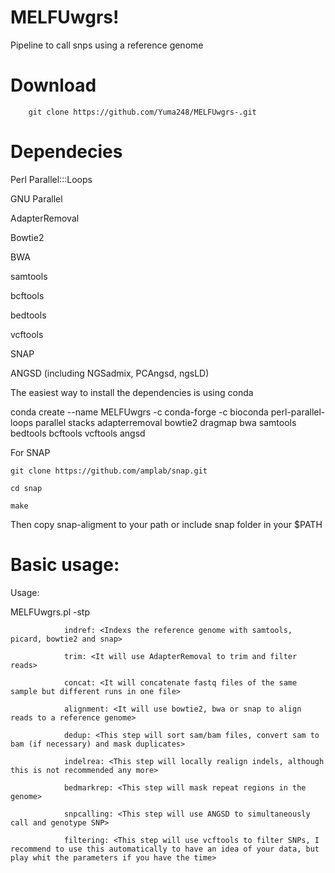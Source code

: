 # MELFUwgrs!
Pipeline to call snps using a reference genome

# Download
        git clone https://github.com/Yuma248/MELFUwgrs-.git
  
# Dependecies 

Perl Parallel:::Loops

GNU Parallel

AdapterRemoval

Bowtie2

BWA

samtools

bcftools

bedtools

vcftools

SNAP

ANGSD (including NGSadmix, PCAngsd, ngsLD)

The easiest way to install the dependencies is using conda 

conda create --name MELFUwgrs -c conda-forge -c bioconda perl-parallel-loops parallel stacks adapterremoval bowtie2 dragmap bwa samtools bedtools bcftools vcftools angsd

For SNAP 

    git clone https://github.com/amplab/snap.git 

    cd snap 

    make  

Then copy snap-aligment to your path or include snap folder in your $PATH 




# Basic usage:


Usage:

MELFUwgrs.pl 
        -stp <You need at least determine what steps you want to run>
        
                indref: <Indexs the reference genome with samtools, picard, bowtie2 and snap> 
                
                trim: <It will use AdapterRemoval to trim and filter reads> 
                
                concat: <It will concatenate fastq files of the same sample but different runs in one file> 
                
                alignment: <It will use bowtie2, bwa or snap to align reads to a reference genome> 
                
                dedup: <This step will sort sam/bam files, convert sam to bam (if necessary) and mask duplicates> 
                
                indelrea: <This step will locally realign indels, although this is not recommended any more> 
                
                bedmarkrep: <This step will mask repeat regions in the genome> 
                
                snpcalling: <This step will use ANGSD to simultaneously call and genotype SNP> 
                
                filtering: <This step will use vcftools to filter SNPs, I recommend to use this automatically to have an idea of your data, but play whit the parameters if you have the time> 
                

